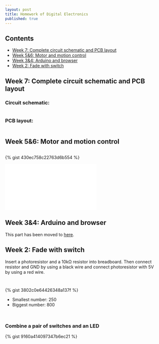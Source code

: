 ```yaml
---
layout: post
title: Homework of Digital Electronics
published: true
---
```


## Contents

* [Week 7: Complete circuit schematic and PCB layout](#week-7-complete-circuit-schematic-and-pcb-layout)
* [Week 5&amp;6: Motor and motion control](#week-5amp6-motor-and-motion-control)
* [Week 3&amp;4: Arduino and browser](#week-3amp4-arduino-and-browser)
* [Week 2: Fade with switch](#week-2-fade-with-switch)

## Week 7: Complete circuit schematic and PCB layout


### Circuit schematic:
<p><img src="/images/compressed/blog/2015-2-4/8.png" title=""></p>

### PCB layout:
<p><img src="/images/compressed/blog/2015-2-4/9.png" title=""></p>


## Week 5&amp;6: Motor and motion control

<p><img src="/images/compressed/blog/2015-2-4/7.jpg" title=""></p>

{% gist 430ec758c22763d6b554 %}

<div class="outside-sources">
<iframe src="//player.vimeo.com/video/121959902?title=0&amp;byline=0&amp;portrait=0&amp;color=b5e285&amp;autoplay=0&amp;loop=0" frameborder="0" webkitallowfullscreen mozallowfullscreen allowfullscreen></iframe>
</div>

## Week 3&amp;4: Arduino and browser

This part has been moved to [here](/blog/2015/02/07/How-to-communicate-between-Arduino-and-browser/).

## Week 2: Fade with switch

Insert a photoresistor and a 10k&#8486; resistor into breadboard. Then connect resistor and GND by using a black wire and connect photoresistor with 5V by using a red wire.

<p><img src="/images/compressed/blog/2015-2-4/1.jpg" title=""></p>

<p><img src="/images/compressed/blog/2015-2-4/2.jpg" title=""></p>

{% gist 3802c0e64426348a137f %}

* Smallest number: 250
* Biggest number: 800

<p><img src="/images/compressed/blog/2015-2-4/3.jpg" title=""></p>

<p><img src="/images/compressed/blog/2015-2-4/4.jpg" title=""></p>

### Combine a pair of switches and an LED

{% gist 9160a414097347b6ec21 %}

<p><img src="/images/compressed/blog/2015-2-4/5.jpg" title=""></p>

<p><img src="/images/compressed/blog/2015-2-4/6.jpg" title=""></p>
